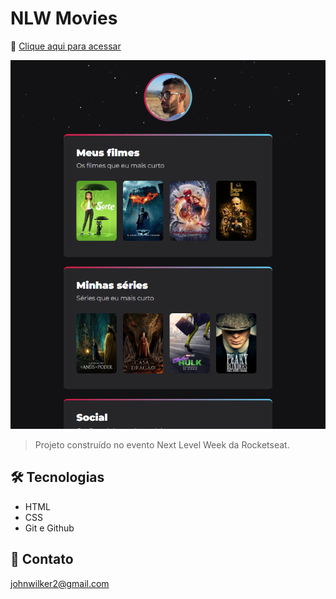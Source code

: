 # NLW Movies

🔗 [Clique aqui para acessar](https://johnwilker.github.io/nlw-movies)

![preview](./.github/preview.png)

>Projeto construído no evento Next Level Week da Rocketseat.

## 🛠️ Tecnologias

- HTML
- CSS
- Git e Github

## 💛 Contato
johnwilker2@gmail.com
